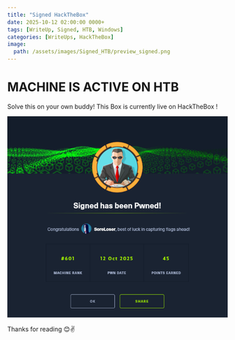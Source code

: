 ```yaml
---
title: "Signed HackTheBox" 
date: 2025-10-12 02:00:00 0000+
tags: [WriteUp, Signed, HTB, Windows]
categories: [WriteUps, HackTheBox]
image:
  path: /assets/images/Signed_HTB/preview_signed.png
---
```

# MACHINE IS ACTIVE ON HTB

Solve this on your own buddy!
This Box is currently live on HackTheBox !

![image.png](/assets/images/Signed_HTB/image99.png)

Thanks for reading 😊✌️
